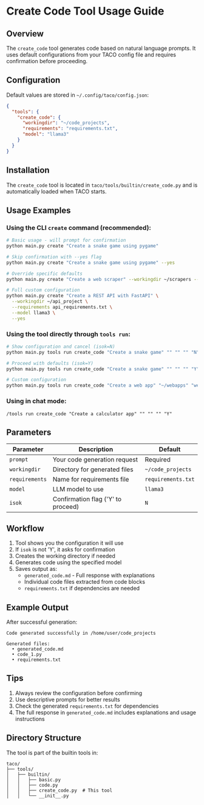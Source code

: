 # Create Code Tool Usage Guide

## Overview

The `create_code` tool generates code based on natural language prompts. It uses default configurations from your TACO config file and requires confirmation before proceeding.

## Configuration

Default values are stored in `~/.config/taco/config.json`:
```json
{
  "tools": {
    "create_code": {
      "workingdir": "~/code_projects",
      "requirements": "requirements.txt",
      "model": "llama3"
    }
  }
}
```

## Installation

The `create_code` tool is located in `taco/tools/builtin/create_code.py` and is automatically loaded when TACO starts.

## Usage Examples

### Using the CLI `create` command (recommended):

```bash
# Basic usage - will prompt for confirmation
python main.py create "Create a snake game using pygame"

# Skip confirmation with --yes flag
python main.py create "Create a snake game using pygame" --yes

# Override specific defaults
python main.py create "Create a web scraper" --workingdir ~/scrapers --model codellama

# Full custom configuration
python main.py create "Create a REST API with FastAPI" \
  --workingdir ~/api_project \
  --requirements api_requirements.txt \
  --model llama3 \
  --yes
```

### Using the tool directly through `tools run`:

```bash
# Show configuration and cancel (isok=N)
python main.py tools run create_code "Create a snake game" "" "" "" "N"

# Proceed with defaults (isok=Y)
python main.py tools run create_code "Create a snake game" "" "" "" "Y"

# Custom configuration
python main.py tools run create_code "Create a web app" "~/webapps" "web_requirements.txt" "codellama" "Y"
```

### Using in chat mode:

```
/tools run create_code "Create a calculator app" "" "" "" "Y"
```

## Parameters

| Parameter | Description | Default |
|-----------|-------------|---------|
| `prompt` | Your code generation request | Required |
| `workingdir` | Directory for generated files | `~/code_projects` |
| `requirements` | Name for requirements file | `requirements.txt` |
| `model` | LLM model to use | `llama3` |
| `isok` | Confirmation flag ('Y' to proceed) | `N` |

## Workflow

1. Tool shows you the configuration it will use
2. If `isok` is not 'Y', it asks for confirmation
3. Creates the working directory if needed
4. Generates code using the specified model
5. Saves output as:
   - `generated_code.md` - Full response with explanations
   - Individual code files extracted from code blocks
   - `requirements.txt` if dependencies are needed

## Example Output

After successful generation:
```
Code generated successfully in /home/user/code_projects

Generated files:
  • generated_code.md
  • code_1.py
  • requirements.txt
```

## Tips

1. Always review the configuration before confirming
2. Use descriptive prompts for better results
3. Check the generated `requirements.txt` for dependencies
4. The full response in `generated_code.md` includes explanations and usage instructions

## Directory Structure

The tool is part of the builtin tools in:
```
taco/
├── tools/
│   ├── builtin/
│   │   ├── basic.py
│   │   ├── code.py
│   │   ├── create_code.py  # This tool
│   │   └── __init__.py
```